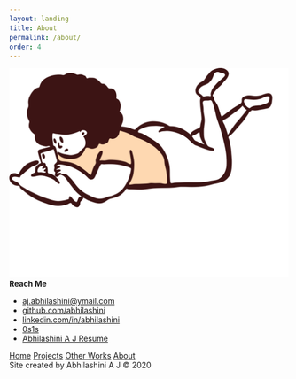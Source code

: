 ```yaml
---
layout: landing
title: About
permalink: /about/
order: 4
---
```


<div class="row">
	<div class="col-lg-1"></div>
	<div class="col-lg-7">
		<div class="about-left-panel">
		</div>
	</div>
	<div class="col-lg-1"></div>
	<div class="col-lg-3">
		<div class="about-right-panel">
			<img src="/images/LayingDoodle.svg" class="about-right-panel-img">
			<strong>Reach Me</strong>
			<ul class="contact-links">
				<li><i class="fas fa-envelope-square"></i> <a href="mailto:aj.abhilashini@ymail.com" target="_blank">aj.abhilashini@ymail.com</a></li>
				<li><i class="fab fa-github-square"></i> <a href="https://github.com/abhilashini" target="_blank">github.com/abhilashini</a></li>
				<li><i class="fab fa-linkedin"></i> <a href="https://linkedin.com/in/abhilashini" target="_blank">linkedin.com/in/abhilashini</a></li>
				<li><i class="fab fa-medium"></i> <a href="https://medium.com/0s1s" target="_blank">0s1s</a></li>
				<li><i class="fas fa-file-alt"></i> <a href="/Abhilashini A J Resume.pdf" download>Abhilashini A J Resume</a></li>
				<!-- <li> : <a href="" target="_blank"></a></li> -->
			</ul>
		</div>
	</div>
</div>

<nav class="nav">
	<a href="/">Home</a>
	<a href="/projects">Projects</a>
	<a href="/other_works">Other Works</a>
	<a href="{{ page.url | prepend: site.baseurl }}" class="active">About</a>
</nav>

<span class="copyright">
	Site created by Abhilashini A J &copy; 2020
</span>